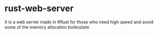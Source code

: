 # rust-web-server

It is a web server made in #Rust for those who need high speed and avoid some of the memory allocation boilerplate
